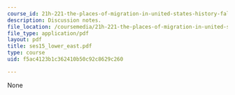 ```yaml
---
course_id: 21h-221-the-places-of-migration-in-united-states-history-fall-2006
description: Discussion notes.
file_location: /coursemedia/21h-221-the-places-of-migration-in-united-states-history-fall-2006/f5ac4123b1c362410b50c92c8629c260_ses15_lower_east.pdf
file_type: application/pdf
layout: pdf
title: ses15_lower_east.pdf
type: course
uid: f5ac4123b1c362410b50c92c8629c260

---
```

None